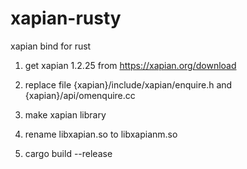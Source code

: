# xapian-rusty
xapian bind for rust

1. get xapian 1.2.25 from https://xapian.org/download

2. replace file {xapian}/include/xapian/enquire.h and {xapian}/api/omenquire.cc

3. make xapian library

4. rename libxapian.so to libxapianm.so

5. cargo build --release



